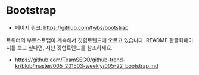# Bootstrap

 - 페이지 링크: https://github.com/twbs/bootstrap

트위터의 부트스트랩이 계속해서 깃헙트렌드에 오르고 있습니다.
README 한글화페이지를 보고 싶다면, 지난 깃헙트렌드를 참조하세요.
- https://github.com/TeamSEGO/github-trend-kr/blob/master/005_201503-weekly/005-22_bootstrap.md
